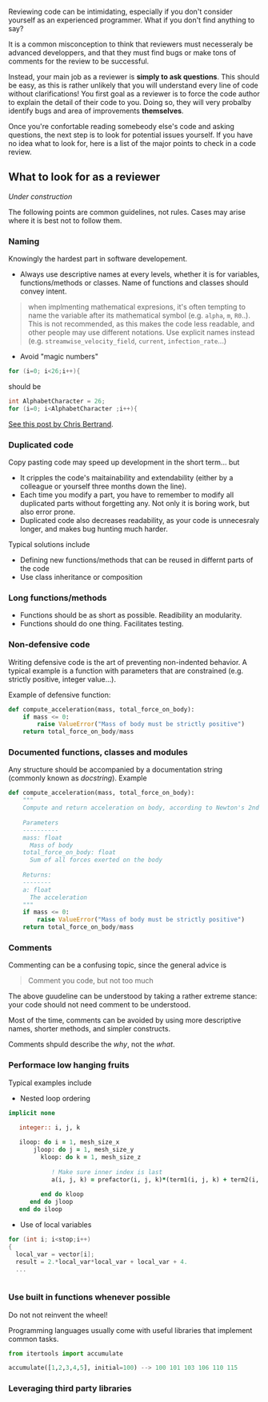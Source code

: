 Reviewing code can be intimidating, especially if you don't consider yourself as an experienced programmer.
What if you don't find anything to say?

It is a common misconception to think that reviewers must necesseraly be advanced developpers, and that they must find bugs or make tons of comments for the review to be successful.

Instead, your main job as a reviewer is **simply to ask questions**. This should be easy, as this is rather unlikely that you will understand every line of code without clarifications!
You first goal as a reviewer is to force the code author to explain the detail of their code to you. Doing so, they will very probalby identify bugs and area of improvements **themselves**.

Once you're confortable reading somebeody else's code and asking questions, the next step is to look for potential issues yourself.
If you have no idea what to look for, here is a list of the major points to check in a code review.

## What to look for as a reviewer

*Under construction*

The following points are common guidelines, not rules. Cases may arise where it is best not to follow them.

### Naming
Knowingly the hardest part in software developement.

- Always use descriptive names at every levels, whether it is for variables, functions/methods or classes. Name of functions and classes should convey intent.

> when implmenting mathematical expresions, it's often tempting to name the variable after its mathematical symbol (e.g. `alpha`, `m`, `R0`..).
> This is not recommended, as this makes the code less readable, and other people may use different notations. Use explicit names instead
> (e.g. `streamwise_velocity_field`, `current`, `infection_rate`...)

- Avoid "magic numbers"
```C
for (i=0; i<26;i++){
```
should be
```C
int AlphabetCharacter = 26;
for (i=0; i<AlphabetCharacter ;i++){
```
[See this post by Chris Bertrand](https://dev.to/designpuddle/code-review-checklist-14ke).

### Duplicated code
Copy pasting code may speed up development in the short term... but 
- It cripples the code's maitainability and extendability (either by a colleague or yourself three months down the line).
- Each time you modify a part, you have to remember to modify all duplicated parts without forgetting any. Not only it is boring work, but also error prone.
- Duplicated code also decreases readability, as your code is unnecesraly longer, and makes bug hunting much harder.

Typical solutions include
- Defining new functions/methods that can be reused in differnt parts of the code
- Use class inheritance or composition

### Long functions/methods
- Functions should be as short as possible.
  Readibility an modularity.
- Functions should do one thing.
  Facilitates testing.

### Non-defensive code
Writing defensive code is the art of preventing non-indented behavior.
A typical example is a function with parameters that are constrained (e.g. strictly positive, integer value...).

Example of defensive function:
```python
def compute_acceleration(mass, total_force_on_body):
	if mass <= 0:
		raise ValueError("Mass of body must be strictly positive")
	return total_force_on_body/mass

```

### Documented functions, classes and modules

Any structure should be accompanied by a documentation string (commonly known as *docstring*).
Example
```python
def compute_acceleration(mass, total_force_on_body):
    """
	Compute and return acceleration on body, according to Newton's 2nd law
	
	Parameters
	----------
	mass: float
	  Mass of body
	total_force_on_body: float
	  Sum of all forces exerted on the body
	  
	Returns:
	--------
	a: float
      The acceleration
	"""
	if mass <= 0:
		raise ValueError("Mass of body must be strictly positive")
	return total_force_on_body/mass

```

### Comments
Commenting can be a confusing topic, since the general advice is
> Comment you code, but not too much

The above guudeline can be understood by taking a rather extreme stance: your code should not need comment
to be understood.

Most of the time, comments can be avoided by using more descriptive names, shorter methods, and simpler
constructs.

Comments shpuld describe the *why*, not the *what*.

### Performace low hanging fruits
Typical examples include
- Nested loop ordering
```fortran
implicit none

   integer:: i, j, k
   
   iloop: do i = 1, mesh_size_x
	   jloop: do j = 1, mesh_size_y
         kloop: do k = 1, mesh_size_z
         
	        ! Make sure inner index is last
            a(i, j, k) = prefactor(i, j, k)*(term1(i, j, k) + term2(i, j, k))
            
         end do kloop       
      end do jloop
   end do iloop
```

- Use of local variables
```C++
for (int i; i<stop;i++)
{
  local_var = vector[i];
  result = 2.*local_var*local_var + local_var + 4.
  ...
  
```

### Use built in functions whenever possible
Do not not reinvent the wheel!

Programming languages usually come with useful libraries that implement common tasks.
```python
from itertools import accumulate

accumulate([1,2,3,4,5], initial=100) --> 100 101 103 106 110 115
```

### Leveraging third party libraries




